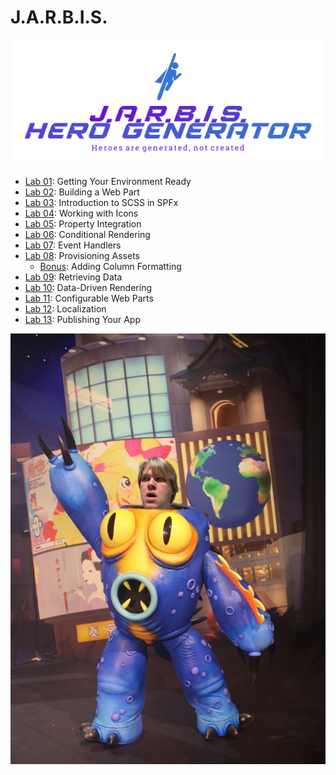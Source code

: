 # J.A.R.B.I.S.

![J.A.R.B.I.S. Hero Generator](assets/jarbislogo.svg)

- [Lab 01](./Lab01/README.md): Getting Your Environment Ready
- [Lab 02](./Lab02/README.md): Building a Web Part
- [Lab 03](./Lab03/README.md): Introduction to SCSS in SPFx
- [Lab 04](./Lab04/README.md): Working with Icons
- [Lab 05](./Lab05/README.md): Property Integration
- [Lab 06](./Lab06/README.md): Conditional Rendering
- [Lab 07](./Lab07/README.md): Event Handlers
- [Lab 08](./Lab08/README.md): Provisioning Assets
  - [Bonus](./Lab08/BONUS.md): Adding Column Formatting
- [Lab 09](./Lab09/README.md): Retrieving Data
- [Lab 10](./Lab10/README.md): Data-Driven Rendering
- [Lab 11](./Lab11/README.md): Configurable Web Parts
- [Lab 12](./Lab12/README.md): Localization
- [Lab 13](./Lab13/README.md): Publishing Your App

![Chris as a superhero](assets/chrishero.png)
